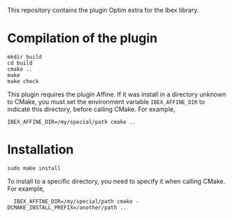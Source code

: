 This repository contains the plugin Optim extra for the Ibex library.

# Compilation of the plugin

```
mkdir build
cd build
cmake ..
make
make check
```

This plugin requires the plugin Affine. If it was install in a directory unknown
to CMake, you must set the environment variable `IBEX_AFFINE_DIR` to indicate
this directory, before calling
CMake. For example,

```
IBEX_AFFINE_DIR=/my/special/path cmake ..
```

# Installation

```
sudo make install
```

To install to a specific directory, you need to specify it when calling CMake.
For example,
```
  IBEX_AFFINE_DIR=/my/special/path cmake -DCMAKE_INSTALL_PREFIX=/another/path ..
```
